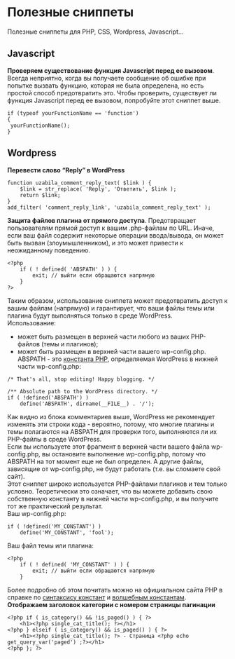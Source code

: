 # Полезные сниппеты
Полезные сниппеты для PHP, CSS, Wordpress, Javascript...  
  
## Javascript
  
**Проверяем существование функция Javascript перед ее вызовом**. Всегда неприятно, когда вы получаете сообщение об ошибке при попытке вызвать функцию, которая не была определена, но есть простой способ предотвратить это. Чтобы проверить, существует ли функция Javascript перед ее вызовом, попробуйте этот сниппет выше.  

```
if (typeof yourFunctionName == 'function')
{
 yourFunctionName(); 
}
```
  
## Wordpress  
**Перевести слово “Reply” в WordPress**  
```
function uzabila_comment_reply_text( $link ) {
    $link = str_replace( 'Reply', 'Ответить', $link );
    return $link;
}
add_filter( 'comment_reply_link', 'uzabila_comment_reply_text' );
```
**Защита файлов плагина от прямого доступа**. Предотвращает пользователям прямой доступ к вашим .php-файлам по URL. Иначе, если ваш файл содержит некоторые операции ввода/вывода, он может быть вызван (злоумышленником), и это может привести к неожиданному поведению.  
```
<?php 
    if ( ! defined( 'ABSPATH' ) ) {
        exit; // выйти если обращаются напрямую
    }
?>
```
Таким образом, использование сниппета может предотвратить доступ к вашим файлам (напрямую) и гарантирует, что ваши файлы темы или плагина будут выполняться только в среде WordPress.  
Использование:  
- может быть размещен в верхней части любого из ваших PHP-файлов (темы и плагинов);  
- может быть размещен в верхней части вашего wp-config.php.  
ABSPATH - это [константа PHP](https://www.php.net/manual/ru/language.constants.php), определяемая WordPress в нижней части wp-config.php:  
```
/* That's all, stop editing! Happy blogging. */

/** Absolute path to the WordPress directory. */
if ( !defined('ABSPATH') )
    define('ABSPATH', dirname(__FILE__) . '/');
```
Как видно из блока комментариев выше, WordPress не рекомендует изменять эти строки кода - вероятно, потому, что многие плагины и темы полагаются на ABSPATH для проверки того, выполняются ли их PHP-файлы в среде WordPress.  
Если вы используете этот фрагмент в верхней части вашего файла wp-config.php, вы остановите выполнение wp-config.php, потому что ABSPATH на тот момент еще не был определен. А другие файлы, зависящие от wp-config.php, не будут работать (т.е. вы сломаете свой сайт).  
Этот сниппет широко используется PHP-файлами плагинов и тем только условно. Теоретически это означает, что вы можете добавить свою собственную константу в нижней части wp-config.php, и вы получите тот же практический результат.  
Ваш wp-config.php:  
```
if ( !defined('MY_CONSTANT') )
    define('MY_CONSTANT', 'fool');
```
Ваш файл темы или плагина:  
```
<?php 
    if ( ! defined( 'MY_CONSTANT' ) ) {
        exit; // выйти если обращаются напрямую
    }
```
Более подробно об этом почитать можно на официальном сайта PHP в справке по [синтаксису констант](https://www.php.net/manual/ru/language.constants.syntax.php) и [волшебным константам](https://www.php.net/manual/ru/language.constants.predefined.php).  
**Отображаем заголовок категории с номером страницы пагинации**  
```
<?php if ( is_category() && !is_paged() ) { ?>
    <h1><?php single_cat_title(); ?></h1>				
<?php } elseif ( is_category() && is_paged() ) { ?>
    <h1><?php single_cat_title(); ?> - Страница <?php echo get_query_var('paged') ;?></h1>
<?php }; ?>
```

